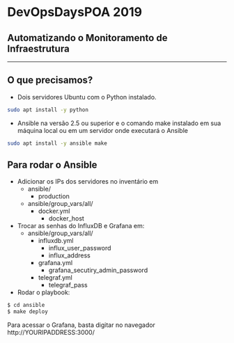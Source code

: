 # DevOpsDaysPOA 2019

## Automatizando o Monitoramento de Infraestrutura

---

## O que precisamos?
- Dois servidores Ubuntu com o Python instalado.

```bash
sudo apt install -y python
```

- Ansible na versão 2.5 ou superior e o comando make instalado em sua máquina local ou em um servidor onde executará o Ansible

```bash
sudo apt install -y ansible make
```

## Para rodar o Ansible
- Adicionar os IPs dos servidores no inventário em 
  - ansible/
    - production
  - ansible/group_vars/all/
    - docker.yml
      - docker_host
- Trocar as senhas do InfluxDB e Grafana em:
  - ansible/group_vars/all/
    - influxdb.yml
      - influx_user_password
      - influx_address
    - grafana.yml
      - grafana_secutiry_admin_password
    - telegraf.yml
      - telegraf_pass
- Rodar o playbook:

```bash
$ cd ansible
$ make deploy
```

Para acessar o Grafana, basta digitar no navegador http://YOURIPADDRESS:3000/
